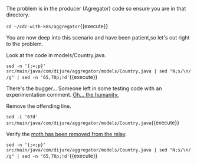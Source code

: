 The problem is in the producer (Agregator) code so ensure you are in that directory.

`cd ~/cdc-with-k8s/aggregator`{{execute}}

You are now deep into this scenario and have been patient,so let's cut right to the problem.

Look at the code in models/Country.java.

`sed -n '{;=;p}' src/main/java/com/dijure/aggregator/models/Country.java | sed "N;s/\n/ /g" | sed -n '65,70p;!d'`{{execute}}

There's the bugger... Someone left in some testing code with an experimentation comment. [Oh... the humanity.](https://www.youtube.com/watch?v=kEpLncBG_Nw)

Remove the offending line.

`sed -i '67d' src/main/java/com/dijure/aggregator/models/Country.java`{{execute}}

Verify the [moth has been removed from the relay](https://en.wikipedia.org/wiki/Software_bug).

`sed -n '{;=;p}' src/main/java/com/dijure/aggregator/models/Country.java | sed "N;s/\n/ /g" | sed -n '65,70p;!d'`{{execute}}
